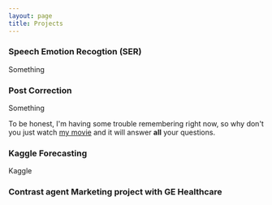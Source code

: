```yaml
---
layout: page
title: Projects
---
```


### Speech Emotion Recogtion (SER)

Something

### Post Correction

Something 

To be honest, I'm having some trouble remembering right now, so why don't you just watch [my movie](https://en.wikipedia.org/wiki/The_Princess_Bride_%28film%29) and it will answer **all** your questions.

### Kaggle Forecasting

Kaggle

### Contrast agent Marketing project with GE Healthcare 

